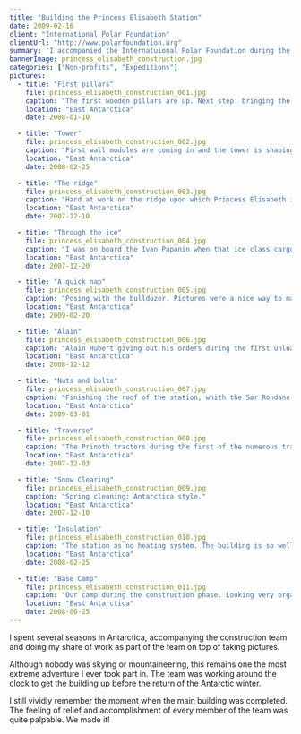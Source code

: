 ```yaml
---
title: "Building the Princess Elisabeth Station"
date: 2009-02-16
client: "International Polar Foundation"
clientUrl: "http://www.polarfoundation.org"
summary: 'I accompanied the Internatuional Polar Foundation during the construction of the first ever "Zero Emission" research station in Antarctica.'
bannerImage: princess_elisabeth_construction.jpg
categories: ["Non-profits", "Expeditions"]
pictures:
  - title: "First pillars"
    file: princess_elisabeth_construction_001.jpg
    caption: "The first wooden pillars are up. Next step: bringing the modules in and attaching them to that structure."
    location: "East Antarctica"
    date: 2008-01-10

  - title: "Tower"
    file: princess_elisabeth_construction_002.jpg
    caption: "First wall modules are coming in and the tower is shaping up nicely."
    location: "East Antarctica"
    date: 2008-02-25

  - title: "The ridge"
    file: princess_elisabeth_construction_003.jpg
    caption: "Hard at work on the ridge upon which Princess Elisabeth is built to avoid snow accumulation."
    location: "East Antarctica"
    date: 2007-12-10

  - title: "Through the ice"
    file: princess_elisabeth_construction_004.jpg
    caption: "I was on board the Ivan Papanin when that ice class cargo was making its way through the pack."
    location: "East Antarctica"
    date: 2007-12-20

  - title: "A quick nap"
    file: princess_elisabeth_construction_005.jpg
    caption: "Posing with the bulldozer. Pictures were a nice way to make a break for these people who were working around the clock to build the station."
    location: "East Antarctica"
    date: 2009-02-20

  - title: "Alain"
    file: princess_elisabeth_construction_006.jpg
    caption: "Alain Hubert giving out his orders during the first unloading of the ship."
    location: "East Antarctica"
    date: 2008-12-12

  - title: "Nuts and bolts"
    file: princess_elisabeth_construction_007.jpg
    caption: "Finishing the roof of the station, whith the Sør Rondane Mountains in the background."
    location: "East Antarctica"
    date: 2009-03-01

  - title: "Traverse"
    file: princess_elisabeth_construction_008.jpg
    caption: "The Prinoth tractors during the first of the numerous traverses to the coast and back. That 200 Km trip to the coast in those slow but powerful tractors is an adventure in and of itself."
    location: "East Antarctica"
    date: 2007-12-03

  - title: "Snow Clearing"
    file: princess_elisabeth_construction_009.jpg
    caption: "Spring cleaning: Antarctica style."
    location: "East Antarctica"
    date: 2007-12-10

  - title: "Insulation"
    file: princess_elisabeth_construction_010.jpg
    caption: "The station as no heating system. The building is so well insulated that it doesn't need any heating."
    location: "East Antarctica"
    date: 2008-02-25

  - title: "Base Camp"
    file: princess_elisabeth_construction_011.jpg
    caption: "Our camp during the construction phase. Looking very organised, don't you think?"
    location: "East Antarctica"
    date: 2008-06-25
---
```


I spent several seasons in Antarctica, accompanying the construction team and doing my share of work as part of the team on top of taking pictures.

Although nobody was skying or mountaineering, this remains one the most extreme adventure I ever took part in. The team was working around the clock to get the building up before the return of the Antarctic winter.

I still vividly remember the moment when the main building was completed. The feeling of relief and accomplishment of every member of the team was quite palpable. We made it!
